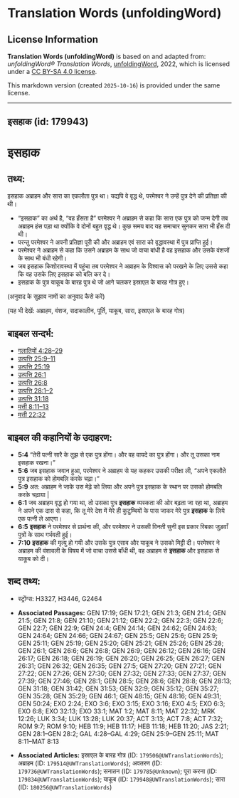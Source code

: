 # Translation Words (unfoldingWord)

## License Information

**Translation Words (unfoldingWord)** is based on and adapted from: _unfoldingWord® Translation Words_, [unfoldingWord](https://unfoldingword.org/utw), 2022, which is licensed under a [CC BY-SA 4.0 license](https://creativecommons.org/licenses/by-sa/4.0/legalcode.en).

This markdown version (created `2025-10-16`) is provided under the same license.



--------------------------------

## इसहाक (id: 179943)

इसहाक
=====

तथ्य:
-----

इसहाक अब्राहम और सारा का एकलौता पुत्र था। यद्यपि वे वृद्ध थे, परमेश्वर ने उन्हें पुत्र देने की प्रतिज्ञा की थी।

* “इसहाक” का अर्थ है, “वह हँसता है” परमेश्वर ने अब्राहम से कहा कि सारा एक पुत्र को जन्म देगी तब अब्राहम हंस पड़ा था क्योंकि वे दोनों बहुत वृद्ध थे। कुछ समय बाद यह समाचार सुनकर सारा भी हँस दी थी।
* परन्तु परमेश्वर ने अपनी प्रतिज्ञा पूरी की और अब्राहम एवं सारा को वृद्धावस्था में पुत्र प्राप्ति हुई।
* परमेश्वर ने अब्राहम से कहा कि उसने अब्राहम के साथ जो वाचा बांधी है वह इसहाक और उसके वंशजों के साथ भी बंधी रहेगी।
* जब इसहाक किशोरावस्था में पहुंचा तब परमेश्वर ने अब्राहम के विश्वास को परखने के लिए उससे कहा कि वह उसके लिए इसहाक को बलि कर दे।
* इसहाक के पुत्र याकूब के बारह पुत्र थे जो आगे चलकर इस्राएल के बारह गोत्र हुए।

(अनुवाद के सुझाव नामों का अनुवाद कैसे करें)

(यह भी देखें: अब्राहम, वंशज, सदाकालीन, पूर्ति, याकूब, सारा, इस्राएल के बारह गोत्र)

बाइबल सन्दर्भ:
--------------

* [गलातियों 4:28–29](https://ref.ly/Gal4:28-Gal4:29)
* [उत्पत्ति 25:9–11](https://ref.ly/Gen25:9-Gen25:11)
* [उत्पत्ति 25:19](https://ref.ly/Gen25:19)
* [उत्पत्ति 26:1](https://ref.ly/Gen26:1)
* [उत्पत्ति 26:8](https://ref.ly/Gen26:8)
* [उत्पत्ति 28:1–2](https://ref.ly/Gen28:1-Gen28:2)
* [उत्पत्ति 31:18](https://ref.ly/Gen31:18)
* [मत्ती 8:11–13](https://ref.ly/Matt8:11-Matt8:13)
* [मत्ती 22:32](https://ref.ly/Matt22:32)

बाइबल की कहानियों के उदाहरण:
----------------------------

* **5:4** “तेरी पत्नी सारै के तुझ से एक पुत्र होंगा। और वह वायदे का पुत्र होंगा। और तू उसका नाम इसहाक रखना।”
* **5:6** जब इसहाक जवान हुआ, परमेश्वर ने अब्राहम से यह कहकर उसकी परीक्षा ली, “अपने एकलौते पुत्र इसहाक को होमबलि करके चढ़ा।”
* **5:9** अत: अब्राहम ने जाके उस मेढ़े को लिया और अपने पुत्र इसहाक के स्थान पर उसको होमबलि करके चढ़ाया \|
* **6:1** जब अब्राहम वृद्ध हो गया था, तो उसका पुत्र **इसहाक** व्यस्कता की ओर बढ़ता जा रहा था, अब्राहम ने अपने एक दास से कहा, कि तू मेरे देश में मेरे ही कुटुम्बियों के पास जाकर मेरे पुत्र **इसहाक** के लिये एक पत्नी ले आएगा।
* **6:5** **इसहाक** ने परमेश्वर से प्रार्थना की, और परमेश्वर ने उसकी विनती सुनी इस प्रकार रिबका जुड़वाँ पुत्रों के साथ गर्भवती हुई।
* **7:10** **इसहाक** की मृत्यु हो गयी और उसके पुत्र एसाव और याकूब ने उसको मिट्टी दी। परमेश्वर ने अब्राहम की वंशावली के विषय में जो वाचा उससे बाँधी थी, वह अब्राहम से **इसहाक** और इसहाक से याकूब को दी।

शब्द तथ्य:
----------

* स्ट्रोंग्स: H3327, H3446, G2464

* **Associated Passages:** GEN 17:19; GEN 17:21; GEN 21:3; GEN 21:4; GEN 21:5; GEN 21:8; GEN 21:10; GEN 21:12; GEN 22:2; GEN 22:3; GEN 22:6; GEN 22:7; GEN 22:9; GEN 24:4; GEN 24:14; GEN 24:62; GEN 24:63; GEN 24:64; GEN 24:66; GEN 24:67; GEN 25:5; GEN 25:6; GEN 25:9; GEN 25:11; GEN 25:19; GEN 25:20; GEN 25:21; GEN 25:26; GEN 25:28; GEN 26:1; GEN 26:6; GEN 26:8; GEN 26:9; GEN 26:12; GEN 26:16; GEN 26:17; GEN 26:18; GEN 26:19; GEN 26:20; GEN 26:25; GEN 26:27; GEN 26:31; GEN 26:32; GEN 26:35; GEN 27:5; GEN 27:20; GEN 27:21; GEN 27:22; GEN 27:26; GEN 27:30; GEN 27:32; GEN 27:33; GEN 27:37; GEN 27:39; GEN 27:46; GEN 28:1; GEN 28:5; GEN 28:6; GEN 28:8; GEN 28:13; GEN 31:18; GEN 31:42; GEN 31:53; GEN 32:9; GEN 35:12; GEN 35:27; GEN 35:28; GEN 35:29; GEN 46:1; GEN 48:15; GEN 48:16; GEN 49:31; GEN 50:24; EXO 2:24; EXO 3:6; EXO 3:15; EXO 3:16; EXO 4:5; EXO 6:3; EXO 6:8; EXO 32:13; EXO 33:1; MAT 1:2; MAT 8:11; MAT 22:32; MRK 12:26; LUK 3:34; LUK 13:28; LUK 20:37; ACT 3:13; ACT 7:8; ACT 7:32; ROM 9:7; ROM 9:10; HEB 11:9; HEB 11:17; HEB 11:18; HEB 11:20; JAS 2:21; GEN 28:1–GEN 28:2; GAL 4:28–GAL 4:29; GEN 25:9–GEN 25:11; MAT 8:11–MAT 8:13
* **Associated Articles:** इस्राएल के बारह गोत्र (ID: `179506@UWTranslationWords`); अब्राहम (ID: `179514@UWTranslationWords`); अवतरण (ID: `179736@UWTranslationWords`); सनातन (ID: `179785@Unknown`); पूरा करना (ID: `179834@UWTranslationWords`); याकूब (ID: `179948@UWTranslationWords`); सारा (ID: `180256@UWTranslationWords`)

